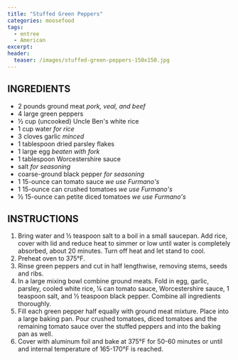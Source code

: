 ```yaml
---
title: "Stuffed Green Peppers"
categories: moosefood
tags: 
  - entree
  - American
excerpt:
header:
  teaser: /images/stuffed-green-peppers-150x150.jpg
---
```


## INGREDIENTS
* 2 pounds ground meat *pork, veal, and beef*
* 4 large green peppers
* ½ cup (uncooked) Uncle Ben's white rice
* 1 cup water *for rice*
* 3 cloves garlic *minced*
* 1 tablespoon dried parsley flakes
* 1 large egg *beaten with fork*
* 1 tablespoon Worcestershire sauce
* salt *for seasoning*
* coarse-ground black pepper *for seasoning*
* 1 15-ounce can tomato sauce *we use Furmano's*
* 1 15-ounce can crushed tomatoes *we use Furmano's*
* ½ 15-ounce can petite diced tomatoes *we use Furmano's*

## INSTRUCTIONS
1. Bring water and ½ teaspoon salt to a boil in a small saucepan. Add rice, cover with lid and reduce heat to simmer or low until water is completely absorbed, about 20 minutes. Turn off heat and let stand to cool.
2. Preheat oven to 375°F.
3. Rinse green peppers and cut in half lengthwise, removing stems, seeds and ribs.
4. In a large mixing bowl combine ground meats. Fold in egg, garlic, parsley, cooled white rice, ¼ can tomato sauce, Worcestershire sauce, 1 teaspoon salt, and ½ teaspoon black pepper. Combine all ingredients thoroughly.
5. Fill each green pepper half equally with ground meat mixture. Place into a large baking pan. Pour crushed tomatoes, diced tomatoes and the remaining tomato sauce over the stuffed peppers and into the baking pan as well.
6. Cover with aluminum foil and bake at 375°F for 50-60 minutes or until and internal temperature of 165-170°F is reached.
